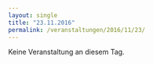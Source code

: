 ```yaml
---
layout: single
title: "23.11.2016"
permalink: /veranstaltungen/2016/11/23/
---
```


Keine Veranstaltung an diesem Tag.
